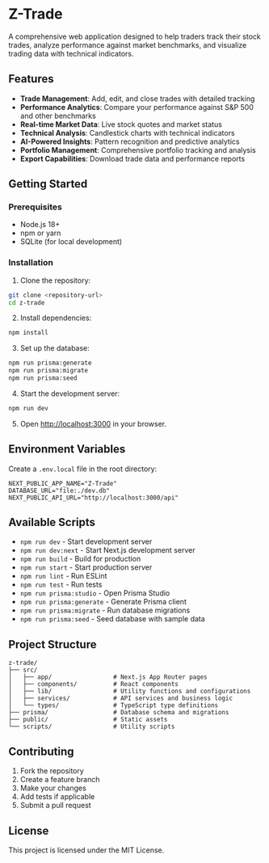 # Z-Trade

A comprehensive web application designed to help traders track their stock trades, analyze performance against market benchmarks, and visualize trading data with technical indicators.

## Features

- **Trade Management**: Add, edit, and close trades with detailed tracking
- **Performance Analytics**: Compare your performance against S&P 500 and other benchmarks
- **Real-time Market Data**: Live stock quotes and market status
- **Technical Analysis**: Candlestick charts with technical indicators
- **AI-Powered Insights**: Pattern recognition and predictive analytics
- **Portfolio Management**: Comprehensive portfolio tracking and analysis
- **Export Capabilities**: Download trade data and performance reports

## Getting Started

### Prerequisites

- Node.js 18+ 
- npm or yarn
- SQLite (for local development)

### Installation

1. Clone the repository:
```bash
git clone <repository-url>
cd z-trade
```

2. Install dependencies:
```bash
npm install
```

3. Set up the database:
```bash
npm run prisma:generate
npm run prisma:migrate
npm run prisma:seed
```

4. Start the development server:
```bash
npm run dev
```

5. Open [http://localhost:3000](http://localhost:3000) in your browser.

## Environment Variables

Create a `.env.local` file in the root directory:

```env
NEXT_PUBLIC_APP_NAME="Z-Trade"
DATABASE_URL="file:./dev.db"
NEXT_PUBLIC_API_URL="http://localhost:3000/api"
```

## Available Scripts

- `npm run dev` - Start development server
- `npm run dev:next` - Start Next.js development server
- `npm run build` - Build for production
- `npm run start` - Start production server
- `npm run lint` - Run ESLint
- `npm run test` - Run tests
- `npm run prisma:studio` - Open Prisma Studio
- `npm run prisma:generate` - Generate Prisma client
- `npm run prisma:migrate` - Run database migrations
- `npm run prisma:seed` - Seed database with sample data

## Project Structure

```
z-trade/
├── src/
│   ├── app/                 # Next.js App Router pages
│   ├── components/          # React components
│   ├── lib/                 # Utility functions and configurations
│   ├── services/            # API services and business logic
│   └── types/               # TypeScript type definitions
├── prisma/                  # Database schema and migrations
├── public/                  # Static assets
└── scripts/                 # Utility scripts
```

## Contributing

1. Fork the repository
2. Create a feature branch
3. Make your changes
4. Add tests if applicable
5. Submit a pull request

## License

This project is licensed under the MIT License.
